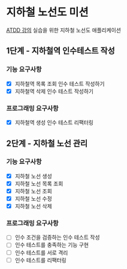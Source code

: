 # 지하철 노선도 미션
[ATDD 강의](https://edu.nextstep.camp/c/R89PYi5H) 실습을 위한 지하철 노선도 애플리케이션

## 1단계 - 지하철역 인수테스트 작성
### 기능 요구사항
-[x] 지하철역 목록 조회 인수 테스트 작성하기
-[x] 지하철역 삭제 인수 테스트 작성하기
### 프로그래밍 요구사항
-[x] 지하철역 생성 인수 테스트 리팩터링 

## 2단계 - 지하철 노선 관리
### 기능 요구사항
-[x] 지하철 노선 생성
-[x] 지하철 노선 목록 조회
-[x] 지하철 노선 조회
-[x] 지하철 노선 수정
-[x] 지하철 노선 삭제
### 프로그래밍 요구사항
-[ ] 인수 조건을 검증하는 인수 테스트 작성
-[ ] 인수 테스트를 충족하는 기능 구현
-[ ] 인수 테스트를 서로 격리
-[ ] 인수 테스트를 리팩터링